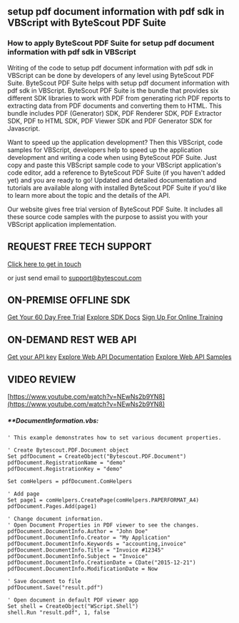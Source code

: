 ## setup pdf document information with pdf sdk in VBScript with ByteScout PDF Suite

### How to apply ByteScout PDF Suite for setup pdf document information with pdf sdk in VBScript

Writing of the code to setup pdf document information with pdf sdk in VBScript can be done by developers of any level using ByteScout PDF Suite. ByteScout PDF Suite helps with setup pdf document information with pdf sdk in VBScript. ByteScout PDF Suite is the bundle that provides six different SDK libraries to work with PDF from generating rich PDF reports to extracting data from PDF documents and converting them to HTML. This bundle includes PDF (Generator) SDK, PDF Renderer SDK, PDF Extractor SDK, PDF to HTML SDK, PDF Viewer SDK and PDF Generator SDK for Javascript.

 Want to speed up the application development? Then this VBScript, code samples for VBScript, developers help to speed up the application development and writing a code when using ByteScout PDF Suite.  Just copy and paste this VBScript sample code to your VBScript application's code editor, add a reference to ByteScout PDF Suite (if you haven't added yet) and you are ready to go! Updated and detailed documentation and tutorials are available along with installed ByteScout PDF Suite if you'd like to learn more about the topic and the details of the API.

Our website gives free trial version of ByteScout PDF Suite. It includes all these source code samples with the purpose to assist you with your VBScript application implementation.

## REQUEST FREE TECH SUPPORT

[Click here to get in touch](https://bytescout.zendesk.com/hc/en-us/requests/new?subject=ByteScout%20PDF%20Suite%20Question)

or just send email to [support@bytescout.com](mailto:support@bytescout.com?subject=ByteScout%20PDF%20Suite%20Question) 

## ON-PREMISE OFFLINE SDK 

[Get Your 60 Day Free Trial](https://bytescout.com/download/web-installer?utm_source=github-readme)
[Explore SDK Docs](https://bytescout.com/documentation/index.html?utm_source=github-readme)
[Sign Up For Online Training](https://academy.bytescout.com/)


## ON-DEMAND REST WEB API

[Get your API key](https://pdf.co/documentation/api?utm_source=github-readme)
[Explore Web API Documentation](https://pdf.co/documentation/api?utm_source=github-readme)
[Explore Web API Samples](https://github.com/bytescout/ByteScout-SDK-SourceCode/tree/master/PDF.co%20Web%20API)

## VIDEO REVIEW

[https://www.youtube.com/watch?v=NEwNs2b9YN8](https://www.youtube.com/watch?v=NEwNs2b9YN8)




<!-- code block begin -->

##### ****DocumentInformation.vbs:**
    
```
' This example demonstrates how to set various document properties.

' Create Bytescout.PDF.Document object
Set pdfDocument = CreateObject("Bytescout.PDF.Document")
pdfDocument.RegistrationName = "demo"
pdfDocument.RegistrationKey = "demo"

Set comHelpers = pdfDocument.ComHelpers

' Add page
Set page1 = comHelpers.CreatePage(comHelpers.PAPERFORMAT_A4)
pdfDocument.Pages.Add(page1)

' Change document information.
' Open Document Properties in PDF viewer to see the changes.
pdfDocument.DocumentInfo.Author = "John Doe"
pdfDocument.DocumentInfo.Creator = "My Application"
pdfDocument.DocumentInfo.Keywords = "accounting,invoice"
pdfDocument.DocumentInfo.Title = "Invoice #12345"
pdfDocument.DocumentInfo.Subject = "Invoice"
pdfDocument.DocumentInfo.CreationDate = CDate("2015-12-21")
pdfDocument.DocumentInfo.ModificationDate = Now

' Save document to file
pdfDocument.Save("result.pdf")

' Open document in default PDF viewer app
Set shell = CreateObject("WScript.Shell")
shell.Run "result.pdf", 1, false

```

<!-- code block end -->